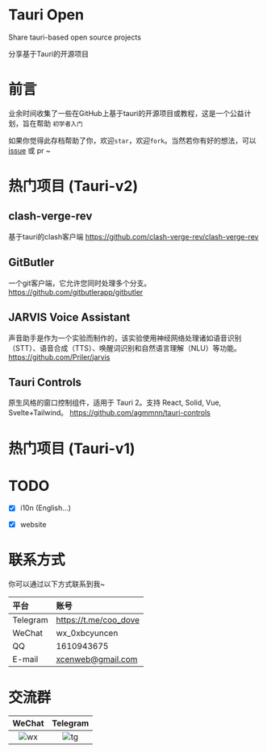 # Tauri Open
Share tauri-based open source projects

分享基于Tauri的开源项目


# 前言

业余时间收集了一些在GitHub上基于tauri的开源项目或教程，这是一个公益计划，旨在帮助 `初学者入门`

如果你觉得此存档帮助了你，欢迎`star`，欢迎`fork`。当然若你有好的想法，可以 [issue](https://github.com/xcenweb/tauri-open/issues/new) 或 pr ~


# 热门项目 (Tauri-v2)

## clash-verge-rev
基于tauri的clash客户端
https://github.com/clash-verge-rev/clash-verge-rev


## GitButler
一个git客户端，它允许您同时处理多个分支。
https://github.com/gitbutlerapp/gitbutler


## JARVIS Voice Assistant
声音助手是作为一个实验而制作的，该实验使用神经网络处理诸如语音识别（STT）、语音合成（TTS）、唤醒词识别和自然语言理解（NLU）等功能。
https://github.com/Priler/jarvis


## Tauri Controls
原生风格的窗口控制组件，适用于 Tauri 2。支持 React, Solid, Vue, Svelte+Tailwind。
https://github.com/agmmnn/tauri-controls


# 热门项目 (Tauri-v1)


# TODO

- [x] i10n (English...)
- [x] website


# 联系方式

你可以通过以下方式联系到我~

| 平台 | 账号 |
| :---- | :---- |
| Telegram | https://t.me/coo_dove |
| WeChat | wx_0xbcyuncen |
| QQ | 1610943675 |
| E-mail | xcenweb@gmail.com |

# 交流群

| WeChat | Telegram |
| :----: | :----: |
| ![wx](https://github.moeyy.xyz/https://raw.githubusercontent.com/xcenweb/tauri-open/refs/heads/main/image/wx.png) | ![tg](https://github.moeyy.xyz/https://raw.githubusercontent.com/xcenweb/tauri-open/refs/heads/main/image/tg.jpg) |
